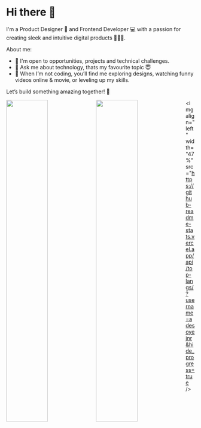 # Hi there 👋

I'm a Product Designer 🎨 and Frontend Developer 💻 with a passion for creating sleek and intuitive digital products 🧑🏼‍🎨.

About me:
- 👯 I'm open to opportunities, projects and technical challenges.
- 💬 Ask me about technology, thats my favourite topic 😇
- 🛜 When I’m not coding, you’ll find me exploring designs, watching funny videos online & movie, or leveling up my skills.

Let’s build something amazing together! 🚀

<img align="left" width="47%" src="https://github-readme-stats.vercel.app/api?username=adesoyejnr&show_icons=true&theme=transparent" />

<img align="left" width="47%" src="https://streak-stats.demolab.com/?user=adesoyejnr)](https://git.io/streak-stats)" />

<img align="left" width="47%" src="https://github-readme-stats.vercel.app/api/top-langs/?username=adesoyejnr&hide_progress=true />

<img align="left" width="47%" />

 


